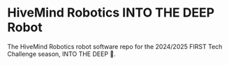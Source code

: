 # HiveMind Robotics INTO THE DEEP Robot
The HiveMind Robotics robot software repo for the 2024/2025 FIRST Tech Challenge season, INTO THE DEEP 🌊.
